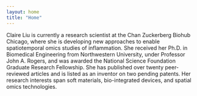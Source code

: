 ```yaml
---
layout: home
title: "Home"
---
```


Claire Liu is currently a research scientist at the Chan Zuckerberg Biohub Chicago, where she is developing new approaches to enable spatiotemporal omics studies of inflammation. She received her Ph.D. in Biomedical Engineering from Northwestern University, under Professor John A. Rogers, and was awarded the National Science Foundation Graduate Research Fellowship. She has published over twenty peer-reviewed articles and is listed as an inventor on two pending patents. Her research interests span soft materials, bio-integrated devices, and spatial omics technologies.
